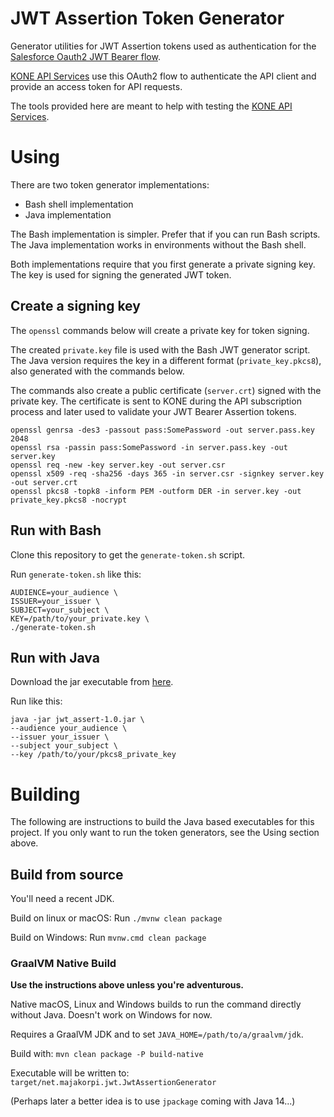# JWT Assertion Token Generator

Generator utilities for JWT Assertion tokens used as authentication for the [Salesforce Oauth2 JWT Bearer flow](https://help.salesforce.com/articleView?id=remoteaccess_oauth_jwt_flow.htm&type=0).

[KONE API Services](https://developer.kone.com/) use this OAuth2 flow to authenticate the API client and provide an access token for API requests.

The tools provided here are meant to help with testing the [KONE API Services](https://developer.kone.com/).

# Using

There are two token generator implementations:

* Bash shell implementation
* Java implementation

The Bash implementation is simpler. Prefer that if you can run Bash scripts. The Java implementation works in environments without the Bash shell.

Both implementations require that you first generate a private signing key. The key is used for signing the generated JWT token.

## Create a signing key

The `openssl` commands below will create a private key for token signing.

The created `private.key` file is used with the Bash JWT generator script. The Java version requires the key in a different format (`private_key.pkcs8`), also generated with the commands below.

The commands also create a public certificate (`server.crt`) signed with the private key. The certificate is sent to KONE during the API subscription process and later used to validate your JWT Bearer Assertion tokens.

```
openssl genrsa -des3 -passout pass:SomePassword -out server.pass.key 2048
openssl rsa -passin pass:SomePassword -in server.pass.key -out server.key
openssl req -new -key server.key -out server.csr
openssl x509 -req -sha256 -days 365 -in server.csr -signkey server.key -out server.crt
openssl pkcs8 -topk8 -inform PEM -outform DER -in server.key -out private_key.pkcs8 -nocrypt
```


## Run with Bash

Clone this repository to get the `generate-token.sh` script.

Run `generate-token.sh` like this:

```
AUDIENCE=your_audience \
ISSUER=your_issuer \
SUBJECT=your_subject \
KEY=/path/to/your_private.key \
./generate-token.sh
```

## Run with Java

Download the jar executable from [here]().

Run like this:

```
java -jar jwt_assert-1.0.jar \
--audience your_audience \
--issuer your_issuer \
--subject your_subject \
--key /path/to/your/pkcs8_private_key
```

# Building

The following are instructions to build the Java based executables for this project. If you only want to run the token generators, see the Using section above.

## Build from source

You'll need a recent JDK.

Build on linux or macOS: Run `./mvnw clean package`

Build on Windows: Run `mvnw.cmd clean package`

### GraalVM Native Build

**Use the instructions above unless you're adventurous.**

Native macOS, Linux and Windows builds to run the command directly without Java. Doesn't work on Windows for now.

Requires a GraalVM JDK and to set `JAVA_HOME=/path/to/a/graalvm/jdk`.

Build with: `mvn clean package -P build-native`

Executable will be written to: `target/net.majakorpi.jwt.JwtAssertionGenerator`

(Perhaps later a better idea is to use `jpackage` coming with Java 14...)